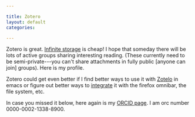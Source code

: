 ```yaml
---

title: Zotero
layout: default
categories: 

---
```



Zotero is great.
[Infinite storage] is cheap!
I hope that someday there will be lots of active groups sharing
interesting reading.
(These currently need to be semi-private---you can't share attachments
in fully public [anyone can join] groups).
Here is my profile.

Zotero could get even better if I find better ways to use it with
[Zotelo] in emacs or figure out better ways to [integrate] it with the
firefox omnibar, the file system, etc.

In case you missed it below, here again is my [ORCID page].
I am orc number 0000-0002-1338-8900.

[ORCID page]: http://orcid.org/0000-0002-1338-8900
[Infinite storage]: https://www.zotero.org/support/storage
[Zotelo]: https://github.com/vitoshka/zotelo
[integrate]: https://forums.zotero.org/discussion/34183/search-library-directly-from-firefox-location-bar/#Item_1
[profile]:https://www.zotero.org/jshoyer
